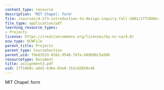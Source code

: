 ```yaml
---
content_type: resource
description: 'MIT Chapel: form'
file: /courses/4-273-introduction-to-design-inquiry-fall-2001/1ff18b0ca6d2b36e03e0152cd2850c46_assignment3.pdf
file_type: application/pdf
learning_resource_types:
- Projects
license: https://creativecommons.org/licenses/by-nc-sa/4.0/
ocw_type: OCWFile
parent_title: Projects
parent_type: CourseSection
parent_uid: fde83533-0162-9548-7d7a-b8db98c5a50b
resourcetype: Document
title: assignment3.pdf
uid: 1ff18b0c-a6d2-b36e-03e0-152cd2850c46
---
```

MIT Chapel: form